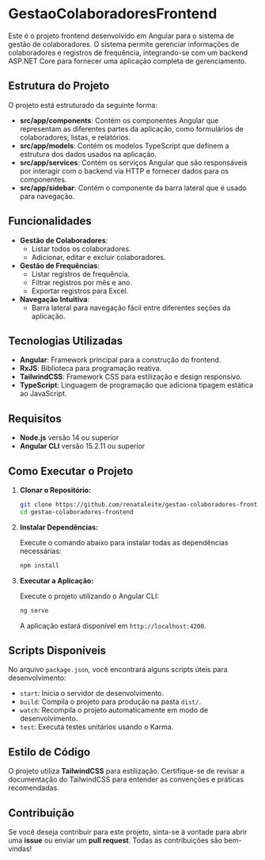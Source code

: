 # GestaoColaboradoresFrontend

Este é o projeto frontend desenvolvido em Angular para o sistema de gestão de colaboradores. O sistema permite gerenciar informações de colaboradores e registros de frequência, integrando-se com um backend ASP.NET Core para fornecer uma aplicação completa de gerenciamento.

## Estrutura do Projeto

O projeto está estruturado da seguinte forma:

- **src/app/components**: Contém os componentes Angular que representam as diferentes partes da aplicação, como formulários de colaboradores, listas, e relatórios.
- **src/app/models**: Contém os modelos TypeScript que definem a estrutura dos dados usados na aplicação.
- **src/app/services**: Contém os serviços Angular que são responsáveis por interagir com o backend via HTTP e fornecer dados para os componentes.
- **src/app/sidebar**: Contém o componente da barra lateral que é usado para navegação.

## Funcionalidades

- **Gestão de Colaboradores**:
  - Listar todos os colaboradores.
  - Adicionar, editar e excluir colaboradores.
- **Gestão de Frequências**:
  - Listar registros de frequência.
  - Filtrar registros por mês e ano.
  - Exportar registros para Excel.
- **Navegação Intuitiva**:
  - Barra lateral para navegação fácil entre diferentes seções da aplicação.

## Tecnologias Utilizadas

- **Angular**: Framework principal para a construção do frontend.
- **RxJS**: Biblioteca para programação reativa.
- **TailwindCSS**: Framework CSS para estilização e design responsivo.
- **TypeScript**: Linguagem de programação que adiciona tipagem estática ao JavaScript.

## Requisitos

- **Node.js** versão 14 ou superior
- **Angular CLI** versão 15.2.11 ou superior

## Como Executar o Projeto

1. **Clonar o Repositório:**

   ```bash
   git clone https://github.com/renataleite/gestao-colaboradores-frontend.git
   cd gestao-colaboradores-frontend
   ```

2. **Instalar Dependências:**

   Execute o comando abaixo para instalar todas as dependências necessárias:

   ```bash
   npm install
   ```

3. **Executar a Aplicação:**

   Execute o projeto utilizando o Angular CLI:

   ```bash
   ng serve
   ```

   A aplicação estará disponível em `http://localhost:4200`.

## Scripts Disponíveis

No arquivo `package.json`, você encontrará alguns scripts úteis para desenvolvimento:

- `start`: Inicia o servidor de desenvolvimento.
- `build`: Compila o projeto para produção na pasta `dist/`.
- `watch`: Recompila o projeto automaticamente em modo de desenvolvimento.
- `test`: Executa testes unitários usando o Karma.

## Estilo de Código

O projeto utiliza **TailwindCSS** para estilização. Certifique-se de revisar a documentação do TailwindCSS para entender as convenções e práticas recomendadas.

## Contribuição

Se você deseja contribuir para este projeto, sinta-se à vontade para abrir uma **issue** ou enviar um **pull request**. Todas as contribuições são bem-vindas!

